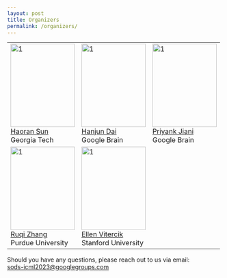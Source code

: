 ```yaml
---
layout: post
title: Organizers
permalink: /organizers/
---
```

<table>
  <tr>
    <td> 
      <img src="https://github.com/sods-icml2023/sods-icml2023.github.io/images/HaoranSun.jpg?raw=true"  alt="1" width = 150px height = 195px ><br />
      <a href="https://scholar.google.com/citations?user=p7of_yoAAAAJ&hl=en/">Haoran Sun</a><br />
      Georgia Tech
    </td>
    <td> 
      <img src="https://github.com/sods-icml2023/sods-icml2023.github.io/images/HanjunDai.jpg?raw=true"  alt="1" width = 150px height = 195px ><br />
      <a href="https://hanjun-dai.github.io/">Hanjun Dai</a><br />
      Google Brain
    </td>
    <td> 
      <img src="https://github.com/sods-icml2023/sods-icml2023.github.io/images/PriyankJiani.jpg?raw=true"  alt="1" width = 150px height = 195px ><br />
      <a href="https://priyankjaini.github.io/">Priyank Jiani</a><br />
      Google Brain
    </td>
  </tr>
  <tr>
    <td> 
      <img src="https://github.com/sods-icml2023/sods-icml2023.github.io/images/RuqiZhang.jpg?raw=true"  alt="1" width = 150px height = 195px ><br />
      <a href="https://ruqizhang.github.io/">Ruqi Zhang</a><br />
      Purdue University
    </td>
    <td> 
      <img src="https://github.com/sods-icml2023/sods-icml2023.github.io/images/EllenVitercik.jpg?raw=true"  alt="1" width = 150px height = 195px ><br />
      <a href="https://vitercik.github.io/">Ellen Vitercik</a><br />
      Stanford University
    </td>
  </tr> 
</table>


Should you have any questions, please reach out to us via email:<br>
[sods-icml2023@googlegroups.com
](mailto:sods-icml2023@googlegroups.com)
